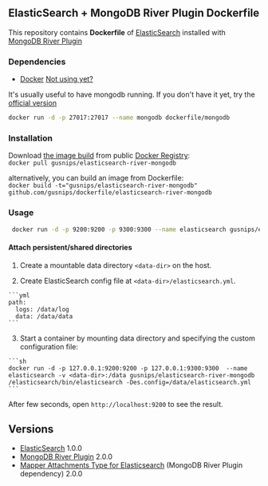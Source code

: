 ## ElasticSearch + MongoDB River Plugin Dockerfile


This repository contains **Dockerfile** of [ElasticSearch](http://www.elasticsearch.org/) installed with [MongoDB River Plugin](https://github.com/richardwilly98/elasticsearch-river-mongodb)


### Dependencies

* [Docker](https://www.docker.io/) [Not using yet?](https://docs.docker.com/installation/#installation)

It's usually useful to have mongodb running. If you don't have it yet, try the [official version](https://index.docker.io/u/dockerfile/mongodb/)

```sh
docker run -d -p 27017:27017 --name mongodb dockerfile/mongodb
```
### Installation

Download [the image build](https://index.docker.io/u/gusnips/elasticsearch-river-mongodb/) from public [Docker Registry](https://index.docker.io/):  
`docker pull gusnips/elasticsearch-river-mongodb`

alternatively, you can build an image from Dockerfile:  
`docker build -t="gusnips/elasticsearch-river-mongodb" github.com/gusnips/dockerfile/elasticsearch-river-mongodb`


### Usage

   ```sh
    docker run -d -p 9200:9200 -p 9300:9300 --name elasticsearch gusnips/elasticsearch-river-mongodb
   ```

#### Attach persistent/shared directories

  1. Create a mountable data directory `<data-dir>` on the host.

  2. Create ElasticSearch config file at `<data-dir>/elasticsearch.yml`.

    ```yml
    path:
      logs: /data/log
      data: /data/data
    ```

  3. Start a container by mounting data directory and specifying the custom configuration file:

    ```sh
    docker run -d -p 127.0.0.1:9200:9200 -p 127.0.0.1:9300:9300  --name elasticsearch -v <data-dir>:/data gusnips/elasticsearch-river-mongodb /elasticsearch/bin/elasticsearch -Des.config=/data/elasticsearch.yml
    ```

After few seconds, open `http://localhost:9200` to see the result.

## Versions

+ [ElasticSearch](http://www.elasticsearch.org/) 1.0.0
+ [MongoDB River Plugin](https://github.com/richardwilly98/elasticsearch-river-mongodb) 2.0.0
+ [Mapper Attachments Type for Elasticsearch](https://github.com/elasticsearch/elasticsearch-mapper-attachments) (MongoDB River Plugin dependency) 2.0.0
